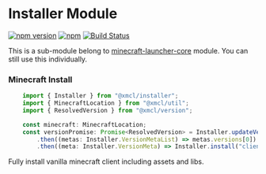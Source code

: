 # Installer Module

[![npm version](https://img.shields.io/npm/v/@xmcl/installer.svg)](https://www.npmjs.com/package/installer)
[![npm](https://img.shields.io/npm/l/@xmcl/minecraft-launcher-core.svg)](https://github.com/voxelum/minecraft-launcher-core-node/blob/master/LICENSE)
[![Build Status](https://github.com/voxelum/minecraft-launcher-core-node/workflows/Release%20Pre-Check/badge.svg)](https://github.com/voxelum/minecraft-launcher-core-node/workflows/Release%20Pre-Check/badge.svg)

This is a sub-module belong to [minecraft-launcher-core](https://www.npmjs.com/package/@xmcl/minecraft-launcher-core) module. You can still use this individually.

### Minecraft Install

```ts
    import { Installer } from "@xmcl/installer";
    import { MinecraftLocation } from "@xmcl/util";
    import { ResolvedVersion } from "@xmcl/version";

    const minecraft: MinecraftLocation;
    const versionPromise: Promise<ResolvedVersion> = Installer.updateVersionMeta()
        .then((metas: Installer.VersionMetaList) => metas.versions[0]) // i just pick the first version in list here
        .then((meta: Installer.VersionMeta) => Installer.install("client", meta, minecraft));
```

Fully install vanilla minecraft client including assets and libs.
